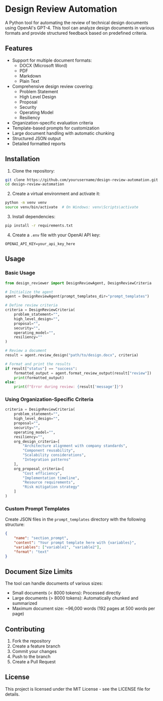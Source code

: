 # Design Review Automation

A Python tool for automating the review of technical design documents using OpenAI's GPT-4. This tool can analyze design documents in various formats and provide structured feedback based on predefined criteria.

## Features

- Support for multiple document formats:
  - DOCX (Microsoft Word)
  - PDF
  - Markdown
  - Plain Text
- Comprehensive design review covering:
  - Problem Statement
  - High Level Design
  - Proposal
  - Security
  - Operating Model
  - Resiliency
- Organization-specific evaluation criteria
- Template-based prompts for customization
- Large document handling with automatic chunking
- Structured JSON output
- Detailed formatted reports

## Installation

1. Clone the repository:
```bash
git clone https://github.com/yourusername/design-review-automation.git
cd design-review-automation
```

2. Create a virtual environment and activate it:
```bash
python -m venv venv
source venv/bin/activate  # On Windows: venv\Scripts\activate
```

3. Install dependencies:
```bash
pip install -r requirements.txt
```

4. Create a `.env` file with your OpenAI API key:
```
OPENAI_API_KEY=your_api_key_here
```

## Usage

### Basic Usage

```python
from design_reviewer import DesignReviewAgent, DesignReviewCriteria

# Initialize the agent
agent = DesignReviewAgent(prompt_templates_dir="prompt_templates")

# Define review criteria
criteria = DesignReviewCriteria(
    problem_statement="",
    high_level_design="",
    proposal="",
    security="",
    operating_model="",
    resiliency=""
)

# Review a document
result = agent.review_design("path/to/design.docx", criteria)

# Format and print the results
if result["status"] == "success":
    formatted_output = agent.format_review_output(result["review"])
    print(formatted_output)
else:
    print(f"Error during review: {result['message']}")
```

### Using Organization-Specific Criteria

```python
criteria = DesignReviewCriteria(
    problem_statement="",
    high_level_design="",
    proposal="",
    security="",
    operating_model="",
    resiliency="",
    org_design_criteria=[
        "Architecture alignment with company standards",
        "Component reusability",
        "Scalability considerations",
        "Integration patterns"
    ],
    org_proposal_criteria=[
        "Cost efficiency",
        "Implementation timeline",
        "Resource requirements",
        "Risk mitigation strategy"
    ]
)
```

### Custom Prompt Templates

Create JSON files in the `prompt_templates` directory with the following structure:

```json
{
    "name": "section_prompt",
    "content": "Your prompt template here with {variables}",
    "variables": ["variable1", "variable2"],
    "format": "text"
}
```

## Document Size Limits

The tool can handle documents of various sizes:
- Small documents (< 8000 tokens): Processed directly
- Large documents (> 8000 tokens): Automatically chunked and summarized
- Maximum document size: ~96,000 words (192 pages at 500 words per page)

## Contributing

1. Fork the repository
2. Create a feature branch
3. Commit your changes
4. Push to the branch
5. Create a Pull Request

## License

This project is licensed under the MIT License - see the LICENSE file for details. 